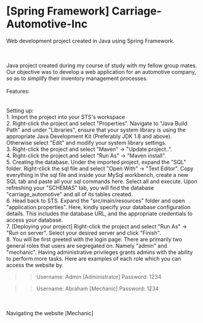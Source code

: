 # [Spring Framework] Carriage-Automotive-Inc
Web development project created in Java using Spring Framework.

<br />
<br />
Java project created during my course of study with my fellow group mates. Our objective was to develop a web application for an automotive company, so as to simplify their inventory management processes.

<br />
<br />
Features:<br />


<br />
<br />
Setting up:<br />
1. Import the project into your STS's workspace<br />
2. Right-click the project and select "Properties". Navigate to "Java Build Path" and under "Libraries", ensure that your system library is using the appropriate Java Development Kit (Preferably JDK 1.8 and above). Otherwise select "Edit" and modify your system library settings.<br />
3. Right-click the project and select "Maven" -> "Update project..".<br />
4. Right-click the project and select "Run As" -> "Maven install".<br />
5. Creating the database. Under the imported project, expand the "SQL" folder. Right-click the sql file and select "Open With" -> "Text Editor". Copy everything in the sql file and inside your MySql workbench, create a new SQL tab and paste all your sql commands here. Select all and execute. Upon refreshing your "SCHEMAS" tab, you will find the database "carriage_automotive" and all of its tables created.<br />
6. Head back to STS. Expand the "src/main/resources" folder and open "application.properties". Here, kindly specify your database configuration details. This includes the database URL, and the appropriate credentials to access your database.<br />
7. [Deploying your project] Right-click the project and select "Run As" -> "Run on server". Select your desired server and click "Finish".<br />
8. You will be first greeted with the login page. There are primarily two general roles that users are segregated on. Namely "admin" and "mechanic". Having administrative privileges grants admins with the ability to perform more tasks. Here are examples of each role which you can access the website by.<br />

>>Username: Admin	[Administrator]
>>Password: 1234

>>Username: Abraham [Mechanic]
>>Password: 1234

<br />
<br />
Navigating the website [Mechanic]<br />
